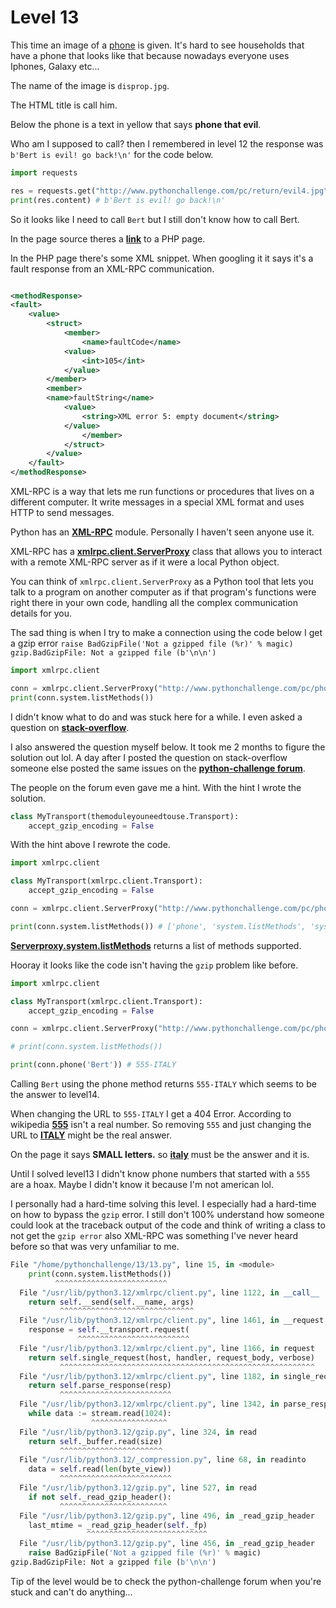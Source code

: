 # Level 13

This time an image of a [phone](/13/disprop.jpg) is given. It's hard to see households that have a phone that looks like that because nowadays everyone uses Iphones, Galaxy etc...


The name of the image is `disprop.jpg`.


The HTML title is call him. 


Below the phone is a text in yellow that says **phone that evil**. 


Who am I supposed to call? then I remembered in level 12 the response was `b'Bert is evil! go back!\n'` for the code below.


```python
import requests

res = requests.get("http://www.pythonchallenge.com/pc/return/evil4.jpg", auth=("huge", "file"))
print(res.content) # b'Bert is evil! go back!\n'
```

So it looks like I need to call `Bert` but I still don't know how to call Bert.


In the page source theres a **[link](http://www.pythonchallenge.com/pc/phonebook.php)** to a PHP page.


In the PHP page there's some XML snippet. When googling it it says it's a fault response from an XML-RPC communication.

```xml 

<methodResponse>
<fault>
    <value>
        <struct>
            <member>
                <name>faultCode</name>
            <value>
                <int>105</int>
            </value>
        </member>
        <member>
        <name>faultString</name>
            <value>
                <string>XML error 5: empty document</string>
            </value>
                </member>
            </struct>
        </value>
    </fault>
</methodResponse>
```

XML-RPC is a way that lets me run functions or procedures that lives on a different computer. It write messages in a special XML format and uses HTTP to send messages.


Python has an **[XML-RPC](/https://docs.python.org/3/library/xmlrpc.html)** module. Personally I haven't seen anyone use it. 


XML-RPC has a **[xmlrpc.client.ServerProxy](https://docs.python.org/3/library/xmlrpc.client.html#xmlrpc.client.ServerProxy)** class that allows you to interact with a remote XML-RPC server as if it were a local Python object.


You can think of `xmlrpc.client.ServerProxy` as a Python tool that lets you talk to a program on another computer as if that program's functions were right there in your own code, handling all the complex communication details for you.


The sad thing is when I try to make a connection using the code below I get a gzip error `raise BadGzipFile('Not a gzipped file (%r)' % magic) gzip.BadGzipFile: Not a gzipped file (b'\n\n')`

```python
import xmlrpc.client

conn = xmlrpc.client.ServerProxy("http://www.pythonchallenge.com/pc/phonebook.php")
print(conn.system.listMethods())
```


I didn't know what to do and was stuck here for a while. I even asked a question on **[stack-overflow](https://stackoverflow.com/questions/79114964/xmlrpc-client-error-on-python-3-13-macos-apple-silicon)**. 


I also answered the question myself below. It took me 2 months to figure the solution out lol. A day after I posted the question on stack-overflow someone else posted the same issues on the **[python-challenge forum](https://groups.google.com/g/python-challenge/c/EavRGvegY1w)**.


The people on the forum even gave me a hint. With the hint I wrote the solution.


```python
class MyTransport(themoduleyouneedtouse.Transport):
    accept_gzip_encoding = False
```


With the hint above I rewrote the code. 


```python
import xmlrpc.client

class MyTransport(xmlrpc.client.Transport):
    accept_gzip_encoding = False 

conn = xmlrpc.client.ServerProxy("http://www.pythonchallenge.com/pc/phonebook.php", transport=MyTransport())

print(conn.system.listMethods()) # ['phone', 'system.listMethods', 'system.methodHelp', 'system.methodSignature', 'system.multicall', 'system.getCapabilities']
```

**[Serverproxy.system.listMethods](https://docs.python.org/3/library/xmlrpc.client.html#xmlrpc.client.ServerProxy.system.listMethods)** returns a list of methods supported.


Hooray it looks like the code isn't having the `gzip` problem like before.

```python
import xmlrpc.client

class MyTransport(xmlrpc.client.Transport):
    accept_gzip_encoding = False 

conn = xmlrpc.client.ServerProxy("http://www.pythonchallenge.com/pc/phonebook.php", transport=MyTransport())

# print(conn.system.listMethods())

print(conn.phone('Bert')) # 555-ITALY
```

Calling `Bert` using the phone method returns `555-ITALY` which seems to be the answer to level14.


When changing the URL to `555-ITALY` I get a 404 Error. According to wikipedia **[555](https://en.wikipedia.org/wiki/555_(telephone_number))** isn't a real number. 
So removing `555` and just changing the URL to **[ITALY](http://www.huge:file@pythonchallenge.com/pc/return/ITALY.html)** might be the real answer. 


On the page it says **SMALL letters.** so **[italy](http://www.pythonchallenge.com/pc/return/italy.html)** must be the answer and it is. 


Until I solved level13 I didn't know phone numbers that started with a `555` are a hoax. Maybe I didn't know it because I'm not american lol.


I personally had a hard-time solving this level. I especially had a hard-time on how to bypass the `gzip` error. 
I still don't 100% understand how someone could look at the traceback output of the code and think of writing a class to not get the `gzip error` also XML-RPC was something I've never heard before so that was very unfamiliar to me. 


```python
File "/home/pythonchallenge/13/13.py", line 15, in <module>
    print(conn.system.listMethods())
          ^^^^^^^^^^^^^^^^^^^^^^^^^
  File "/usr/lib/python3.12/xmlrpc/client.py", line 1122, in __call__
    return self.__send(self.__name, args)
           ^^^^^^^^^^^^^^^^^^^^^^^^^^^^^^
  File "/usr/lib/python3.12/xmlrpc/client.py", line 1461, in __request
    response = self.__transport.request(
               ^^^^^^^^^^^^^^^^^^^^^^^^^
  File "/usr/lib/python3.12/xmlrpc/client.py", line 1166, in request
    return self.single_request(host, handler, request_body, verbose)
           ^^^^^^^^^^^^^^^^^^^^^^^^^^^^^^^^^^^^^^^^^^^^^^^^^^^^^^^^^
  File "/usr/lib/python3.12/xmlrpc/client.py", line 1182, in single_request
    return self.parse_response(resp)
           ^^^^^^^^^^^^^^^^^^^^^^^^^
  File "/usr/lib/python3.12/xmlrpc/client.py", line 1342, in parse_response
    while data := stream.read(1024):
                  ^^^^^^^^^^^^^^^^^
  File "/usr/lib/python3.12/gzip.py", line 324, in read
    return self._buffer.read(size)
           ^^^^^^^^^^^^^^^^^^^^^^^
  File "/usr/lib/python3.12/_compression.py", line 68, in readinto
    data = self.read(len(byte_view))
           ^^^^^^^^^^^^^^^^^^^^^^^^^
  File "/usr/lib/python3.12/gzip.py", line 527, in read
    if not self._read_gzip_header():
           ^^^^^^^^^^^^^^^^^^^^^^^^
  File "/usr/lib/python3.12/gzip.py", line 496, in _read_gzip_header
    last_mtime = _read_gzip_header(self._fp)
                 ^^^^^^^^^^^^^^^^^^^^^^^^^^^
  File "/usr/lib/python3.12/gzip.py", line 456, in _read_gzip_header
    raise BadGzipFile('Not a gzipped file (%r)' % magic)
gzip.BadGzipFile: Not a gzipped file (b'\n\n')
```


Tip of the level would be to check the python-challenge forum when you're stuck and can't do anything... 